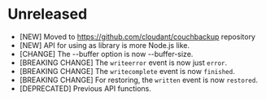 # Unreleased

- [NEW] Moved to https://github.com/cloudant/couchbackup repository
- [NEW] API for using as library is more Node.js like.
- [CHANGE] The --buffer option is now --buffer-size.
- [BREAKING CHANGE] The `writeerror` event is now just `error`.
- [BREAKING CHANGE] The `writecomplete` event is now `finished`.
- [BREAKING CHANGE] For restoring, the `written` event is now `restored`.
- [DEPRECATED] Previous API functions.
